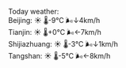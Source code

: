 Today weather:  
Beijing: ☀️ 🌡️-9°C 🌬️↓4km/h  
Tianjin: ☀️ 🌡️+0°C 🌬️←7km/h  
Shijiazhuang: ☀️ 🌡️-3°C 🌬️↓1km/h  
Tangshan: ☀️ 🌡️-5°C 🌬️←8km/h  
